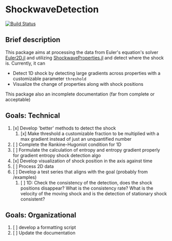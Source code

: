 # ShockwaveDetection

[![Build Status](https://github.com/warisa-r/ShockwaveDetection.jl/actions/workflows/CI.yml/badge.svg?branch=main)](https://github.com/warisa-r/ShockwaveDetection.jl/actions/workflows/CI.yml?query=branch%3Amain)


## Brief description

This package aims at processing the data from Euler's equation's solver [Euler2D.jl](https://github.com/STCE-at-RWTH/ShockwaveProperties.jl) and utilizing [ShockwaveProperties.jl](https://github.com/STCE-at-RWTH/ShockwaveProperties.jl) and detect where the shock is.
Currently, it can
- Detect 1D shock by detecting large gradients across properties with a customizable parameter `threshold`
- Visualize the change of properties along with shock positions

This package also an incomplete documentation (far from complete or acceptable)

## Goals: Technical
1. [x] Develop 'better' methods to detect the shock
   1. [x] Make threshold a customizable fraction to be multiplied with a max gradient instead of just an unquantified number
2. [ ] Complete the Rankine-Hugoniot condition for 1D
3. [ ] Formulate the calculation of entropy and entropy gradient properly for gradient entropy shock detection algo
4. [x] Develop visualization of shock position in the axis against time
5. [ ] Process 2D data
6. [ ] Develop a test series that aligns with the goal (probably from /examples)
   1. [ ] 1D: Check the consistency of the detection, does the shock positions disappear? What is the consistency rate? What is the velocity of the moving shock and is the detection of stationary shock consistent?

## Goals: Organizational
1. [ ] develop a formatting script
2. [ ] Update the documentation